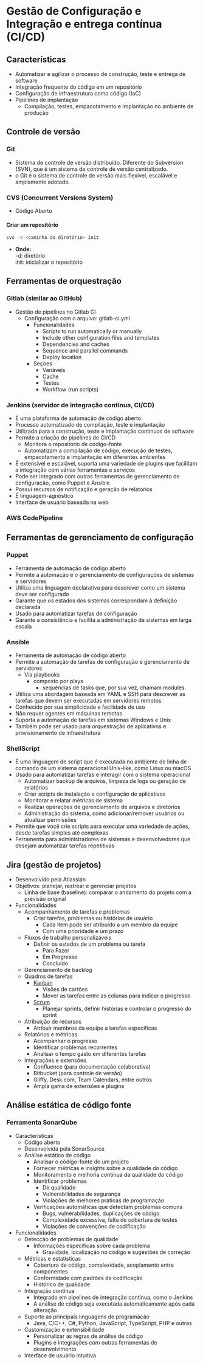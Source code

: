 # Gestão de Configuração e Integração e entrega contínua (CI/CD)

## Características

- Automatizar e agilizar o processo de construção, teste e entrega de software
- Integração frequente do código em um repositório
- Configuração de infraestrutura como código (IaC)
- Pipelines de implantação
  - Compilação, testes, empacotamento e implantação no ambiente de produção

## Controle de versão

### Git

- Sistema de controle de versão distribuído. Diferente do Subversion (SVN), que é um sistema de controle de versão centralizado.
- o Git é o sistema de controle de versão mais flexível, escalável e amplamente adotado.

### CVS (Concurrent Versions System)

- Código Aberto

#### Criar um repositório

```bash
cvs -d <caminho do diretório> init
```

- **Onde:**  
   -d: diretório  
   init: inicializar o repositório

## Ferramentas de orquestração

### Gitlab (similar ao GitHub)

- Gestão de pipelines no Gitlab CI
  - Configuração com o arquivo: gitlab-ci.yml
    - Funcionalidades
      - Scripts to run automatically or manually
      - Include other configuration files and templates
      - Dependencies and caches
      - Sequence and parallel commands
      - Deploy location
    - Seções
      - Variáveis
      - Cache
      - Testes
      - Workflow (run scripts)

### Jenkins (servidor de integração contínua, CI/CD)

- É uma plataforma de automação de código aberto
- Processo automatizado de compilação, teste e implantação
- Utilizada para a construção, teste e implantação contínuos de software
- Permite a criação de pipelines de CI/CD
  - Monitora o repositório de código-fonte
  - Automatizam a compilação de código, execução de testes, empacotamento e implantação em diferentes ambientes
- É extensível e escalável, suporta uma variedade de plugins que facilitam a integração com várias ferramentas e serviços
- Pode ser integrado com outras ferramentas de gerenciamento de configuração, como Puppet e Ansible
- Possui recursos de notificação e geração de relatórios
- É linguagem-agnóstico
- Interface de usuário baseada na web

### AWS CodePipeline

## Ferramentas de gerenciamento de configuração

### Puppet

- Ferramenta de automação de código aberto
- Permite a automação e o gerenciamento de configurações de sistemas e servidores
- Utiliza uma linguagem declarativa para descrever como um sistema deve ser configurado
- Garante que os estados dos sistemas correspondam à definição declarada
- Usado para automatizar tarefas de configuração
- Garante a consistência e facilita a administração de sistemas em larga escala

### Ansible

- Ferramenta de automação de código aberto
- Permite a automação de tarefas de configuração e gerenciamento de servidores
  - Via playbooks
    - composto por plays
      - sequências de tasks que, por sua vez, chamam modules.
- Utiliza uma abordagem baseada em YAML e SSH para descrever as tarefas que devem ser executadas em servidores remotos
- Conhecido por sua simplicidade e facilidade de uso
- Não requer agentes em máquinas remotas
- Suporta a automação de tarefas em sistemas Windows e Unix
- Também pode ser usado para orquestração de aplicativos e provisionamento de infraestrutura

### ShellScript

- É uma linguagem de script que é executada no ambiente de linha de comando de um sistema operacional Unix-like, como Linux ou macOS
- Usado para automatizar tarefas e interagir com o sistema operacional
  - Automatizar backup de arquivos, limpeza de logs ou geração de relatórios
  - Criar scripts de instalação e configuração de aplicativos
  - Monitorar e relatar métricas de sistema
  - Realizar operações de gerenciamento de arquivos e diretórios
  - Administração do sistema, como adicionar/remover usuários ou atualizar permissões
- Permite que você crie scripts para executar uma variedade de ações, desde tarefas simples até complexas
- Ferramenta para administradores de sistemas e desenvolvedores que desejam automatizar tarefas repetitivas

## Jira (gestão de projetos)

- Desenvolvido pela Atlassian
- Objetivos: planejar, rastrear e gerenciar projetos
    - Linha de base (baseline): comparar o andamento do projeto com a previsão original
- Funcionalidades
  - Acompanhamento de tarefas e problemas
    - Criar tarefas, problemas ou histórias de usuário
      - Cada item pode ser atribuído a um membro da equipe
      - Com uma prioridade e um prazo
  - Fluxos de trabalho personalizáveis
    - Definir os estados de um problema ou tarefa
      - Para Fazer
      - Em Progresso
      - Concluído
  - Gerenciamento de backlog
  - Quadros de tarefas
    - [Kanban](</Tecnologia da Informação/Gestão e legislação/Metodologias/Agile Frameworks/Kanban.md>)
      - Visões de cartões
      - Mover as tarefas entre as colunas para indicar o progresso
    - [Scrum](</Tecnologia da Informação/Gestão e legislação/Metodologias/Agile Frameworks/Scrum.md>)
      - Planejar sprints, definir histórias e controlar o progresso do sprint
  - Atribuição de recursos
    - Atribuir membros da equipe a tarefas específicas
  - Relatórios e métricas
    - Acompanhar o progresso
    - Identificar problemas recorrentes
    - Analisar o tempo gasto em diferentes tarefas
  - Integrações e extensões
    - Confluence (para documentação colaborativa)
    - Bitbucket (para controle de versão)
    - Gliffy, Desk.com, Team Calendars, entre outros
    - Ampla gama de extensões e plugins

## Análise estática de código fonte

### Ferramenta SonarQube

- Características
  - Código aberto
  - Desenvolvida pela SonarSource
  - Análise estática de código
    - Analisar o código-fonte de um projeto
    - Fornecer métricas e insights sobre a qualidade do código
    - Monitoramento e melhoria contínua da qualidade do código
    - Identificar problemas
      - De qualidade
      - Vulnerabilidades de segurança
      - Violações de melhores práticas de programação
    - Verificações automáticas que detectam problemas comuns
      - Bugs, vulnerabilidades, duplicações de código
      - Complexidade excessiva, falta de cobertura de testes
      - Violações de convenções de codificação
- Funcionalidades
  - Detecção de problemas de qualidade
    - Informações específicas sobre cada problema
      - Gravidade, localização no código e sugestões de correção
  - Métricas e estatísticas
    - Cobertura de código, complexidade, acoplamento entre componentes
    - Conformidade com padrões de codificação
    - Histórico de qualidade
  - Integração contínua
    - Integrado em pipelines de integração contínua, como o Jenkins
    - A análise de código seja executada automaticamente após cada alteração
  - Suporte as principais linguagens de programação
    - Java, C/C++, C#, Python, JavaScript, TypeScript, PHP e outras
  - Customização e extensibilidade
    - Personalizar as regras de análise de código
    - Plugins e integrações com outras ferramentas de desenvolvimento
  - Interface de usuário intuitiva
